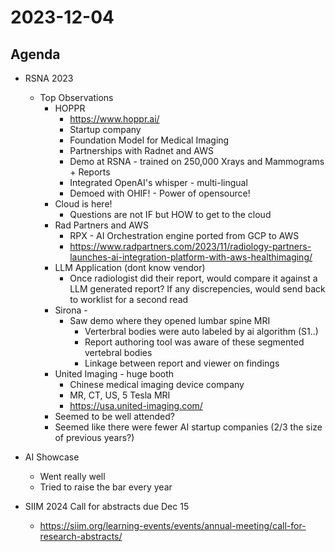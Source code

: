 # 2023-12-04

## Agenda

* RSNA 2023
  * Top Observations
    * HOPPR 
        * https://www.hoppr.ai/
        * Startup company
        * Foundation Model for Medical Imaging
        * Partnerships with Radnet and AWS
        * Demo at RSNA - trained on 250,000 Xrays and Mammograms + Reports
        * Integrated OpenAI's whisper - multi-lingual
        * Demoed with OHIF! - Power of opensource!
    * Cloud is here!
        * Questions are not IF but HOW to get to the cloud
    * Rad Partners and AWS
      * RPX - AI Orchestration engine ported from GCP to AWS
      * https://www.radpartners.com/2023/11/radiology-partners-launches-ai-integration-platform-with-aws-healthimaging/
    * LLM Application (dont know vendor)
        * Once radiologist did their report, would compare it against a LLM generated report?  If any discrepencies, would send back to worklist for a second read
    * Sirona - 
      * Saw demo where they opened lumbar spine MRI
        * Verterbral bodies were auto labeled by ai algorithm (S1..)
        * Report authoring tool was aware of these segmented vertebral bodies
        * Linkage between report and viewer on findings
    * United Imaging - huge booth
      * Chinese medical imaging device company
      * MR, CT, US, 5 Tesla MRI
      * https://usa.united-imaging.com/
    * Seemed to be well attended?
    * Seemed like there were fewer AI startup companies (2/3 the size of previous years?)

* AI Showcase
  * Went really well
  * Tried to raise the bar every year

* SIIM 2024 Call for abstracts due Dec 15
  * https://siim.org/learning-events/events/annual-meeting/call-for-research-abstracts/

  